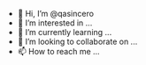 - 👋 Hi, I’m @qasincero
- 👀 I’m interested in ...
- 🌱 I’m currently learning ...
- 💞️ I’m looking to collaborate on ...
- 📫 How to reach me ...

<!---
qasincero/qasincero is a ✨ special ✨ repository because its `README.md` (this file) appears on your GitHub profile.
You can click the Preview link to take a look at your changes.
--->
